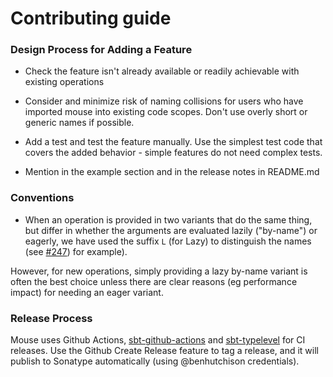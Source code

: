 # Contributing guide

### Design Process for Adding a Feature

* Check the feature isn't already available or readily achievable with existing operations

* Consider and minimize risk of naming collisions for users who have imported mouse into existing code scopes. Don't use overly
  short or generic names if possible.

* Add a test and test the feature manually. Use the simplest test code that covers the added behavior - simple features do not need complex tests.

* Mention in the example section and in the release notes in README.md

### Conventions

* When an operation is provided in two variants that do the same thing, but differ in whether the arguments are evaluated lazily ("by-name") or eagerly, we have used the suffix `L` (for Lazy) to distinguish the names (see [#247]) for example).

However, for new operations, simply providing a lazy by-name variant is often the best choice unless there are clear reasons (eg performance impact) for needing an eager variant.

### Release Process

Mouse uses Github Actions, [sbt-github-actions] and [sbt-typelevel] for CI releases. 
Use the Github Create Release feature to tag a release, 
and it will publish to Sonatype automatically (using @benhutchison credentials).


[sbt-github-actions]: https://github.com/djspiewak/sbt-github-actions
[sbt-typelevel]: https://github.com/typelevel/sbt-typelevel
[#247]: https://github.com/typelevel/mouse/issues/247